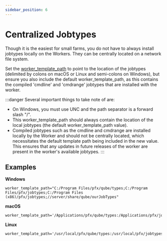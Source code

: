 ```yaml
---
sidebar_position: 6
---
```


# Centralized Jobtypes

Though it is the easiest for small farms, you do not have to always install jobtypes locally on the Workers. They can be centrally located on a network file system.

Set the [worker_template_path](../../configuration-parameter-reference/worker_template_path) to point to the location of the jobtypes (delimited by colons on macOS or Linux and semi-colons on Windows), but ensure you also include the default worker_template_path, as this contains the compiled 'cmdline' and 'cmdrange' jobtypes that are installed with the worker.


:::danger Several important things to take note of are:
* On Windows, you must use UNC and the path separator is a forward slash "/".
* This worker_template_path should always contain the location of the local jobtypes (the default worker_template_path value).
* Compiled jobtypes such as the cmdline and cmdrange are installed locally by the Worker and should not be centrally located, which necessitates the default template path being included in the new value. This ensures that any updates in future releases of the worker are present in the worker's available jobtypes.
:::

## Examples
**Windows** 
```
worker_template_path="C:/Program Files/pfx/qube/types;C:/Program Files/pfx/jobtypes;C:/Program Files (x86)/pfx/jobtypes;//server/share/qube/ourJobTypes"
```

**macOS**
```
worker_template_path='/Applications/pfx/qube/types:/Applications/pfx/jobtypes:/mnt/nfsPath/jobtypes'
```

**Linux**
```
worker_template_path='/usr/local/pfx/qube/types:/usr/local/pfx/jobtypes:/mnt/nfsPath/jobtypes'
```

